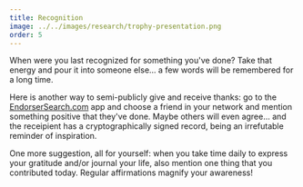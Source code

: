 ```yaml
---
title: Recognition
image: ../../images/research/trophy-presentation.png
order: 5
---
```


When were you last recognized for something you've done? Take that energy and pour it into someone else... a few words will be remembered for a long time.

Here is another way to semi-publicly give and receive thanks: go to the [EndorserSearch.com](https://endorser.ch) app and choose a friend in your network and mention something positive that they've done. Maybe others will even agree... and the receipient has a cryptographically signed record, being an irrefutable reminder of inspiration.

One more suggestion, all for yourself: when you take time daily to express your
gratitude and/or journal your life, also mention one thing that you contributed
today. Regular affirmations magnify your awareness!
